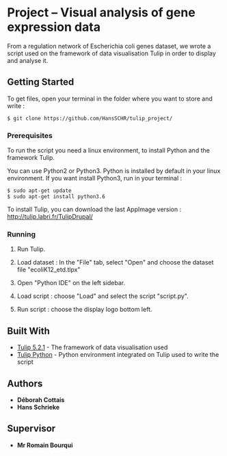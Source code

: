 # Project – Visual analysis of gene expression data

From a regulation network of Escherichia coli genes dataset, we wrote a script used on the framework of data visualisation Tulip in order to display and analyse it. 


## Getting Started

To get files, open your terminal in the folder where you want to store and write : 

```
$ git clone https://github.com/HansSCHR/tulip_project/
```

### Prerequisites

To run the script you need a linux environment, to install Python and the framework Tulip. 

You can use Python2 or Python3. Python is installed by default in your linux environment. If you want install Python3, run in your terminal : 

```
$ sudo apt-get update
$ sudo apt-get install python3.6
```
To install Tulip, you can download the last AppImage version : http://tulip.labri.fr/TulipDrupal/


### Running

1) Run Tulip.

2) Load dataset : In the "File" tab, select "Open" and choose the dataset file "ecoliK12_etd.tlpx" 

3) Open "Python IDE" on the left sidebar. 

4) Load script : choose "Load" and select the script "script.py". 

5) Run script : choose the display logo bottom left.


## Built With

* [Tulip 5.2.1](http://tulip.labri.fr/TulipDrupal/) - The framework of data visualisation used
* [Tulip Python](http://tulip.labri.fr/Documentation/current/tulip-python/html/tulipguireference.html) - Python environment integrated on Tulip used to write the script


## Authors

* **Déborah Cottais** 
* **Hans Schrieke** 


## Supervisor 

* **Mr Romain Bourqui** 
